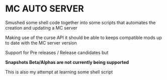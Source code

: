 # MC AUTO SERVER

Smushed some shell code together into some scripts that automates the creation and updating a MC server

Making use of the curse API it should be able to keeps compatible mods up to date with the MC server version

Support for Pre releases / Release candidates but

**Snapshots Beta/Alphas are not currently being supported** 

This is also my attempt at learning some shell script